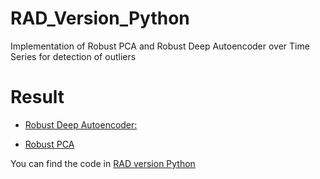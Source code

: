 
# RAD_Version_Python
Implementation of Robust PCA and Robust Deep Autoencoder over Time Series for detection of outliers

Result
==================
 * [Robust Deep Autoencoder:](http://nbviewer.jupyter.org/github/longhorn_ai/blob/master/Daniel_Legorreta/Examples_and_Tests-Autoencoder.ipynb)
 
 
 * [Robust PCA](http://nbviewer.jupyter.org/github/longhorn_ai/blob/master/Daniel_Legorreta/Examples_and_Tests-rPCA.ipynb)


You can find the code in [RAD version Python](https://github.com/dlegor/RAD_Version_Python)


